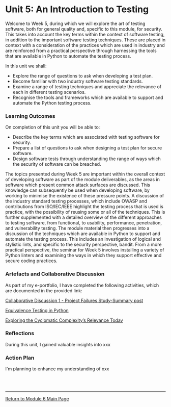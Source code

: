 # Unit 5: An Introduction to Testing

Welcome to Week 5, during which we will explore the art of testing software, both for general quality and, specific to this module, for security. This takes into account the key terms within the context of software testing, in addition to the important software testing techniques. These are placed in context with a consideration of the practices which are used in industry and are reinforced from a practical perspective through harnessing the tools that are available in Python to automate the testing process.

In this unit we shall:
 - Explore the range of questions to ask when developing a test plan.
 - Become familiar with two industry software testing standards.
 - Examine a range of testing techniques and appreciate the relevance of each in different testing scenarios.
 - Recognise the tools and frameworks which are available to support and automate the Python testing process.

### Learning Outcomes
On completion of this unit you will be able to:
 - Describe the key terms which are associated with testing software for security.
 - Prepare a list of questions to ask when designing a test plan for secure software.
 - Design software tests through understanding the range of ways which the security of software can be breached.

The topics presented during Week 5 are important within the overall context of developing software as part of the module deliverables, as the areas in software which present common attack surfaces are discussed. This knowledge can subsequently be used when developing software, by working to minimise the existence of these pressure points. A discussion of the industry standard testing processes, which include OWASP and contributions from ISO/IEC/IEEE highlight the testing process that is used is practice, with the possibility of reusing some or all of the techniques. This is further supplemented with a detailed overview of the different approaches to testing software, from functional, to usability, performance, penetration, and vulnerability testing. The module material then progresses into a discussion of the techniques which are available in Python to support and automate the testing process. This includes an investigation of logical and stylistic lints, and specific to the security perspective, bandit. From a more practical perspective, the seminar for Week 5 involves installing a variety of Python linters and examining the ways in which they support effective and secure coding practices.

### Artefacts and Collaborative Discussion 
As part of my e-portfolio, I have completed the following activities, which are documented in the provided link:

[Collaborative Discussion 1 - Project Failures Study-Summary post](SSD_Unit04_SummaryPost.pdf)

[Equivalence Testing in Python](SSD_Unit05_Activity.md)

[Exploring the Cyclomatic Complexity’s Relevance Today](SSD_Unit05_Component.md)


### Reflections
During this unit, I gained valuable insights into xxx

### Action Plan
I'm planning to enhance my understanding of xxx

<br><br>

--- 

[Return to Module 6 Main Page](SSD_main.md)
